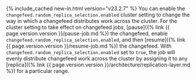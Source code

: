 {% include_cached new-in.html version="v23.2.7" %} You can enable the `changefeed.random_replica_selection.enabled` cluster setting to change the way in which a changefeed distributes work across the cluster. For the cluster setting to take effect on changefeed jobs, [pause]({% link {{ page.version.version }}/pause-job.md %}) the changefeed, enable `changefeed.random_replica_selection.enabled`, and then [resume]({% link {{ page.version.version }}/resume-job.md %}) the changefeed. With `changefeed.random_replica_selection.enabled` set to `true`, the job will evenly distribute changefeed work across the cluster by assigning it to any [replica]({% link {{ page.version.version }}/architecture/replication-layer.md %}) for a particular range.
